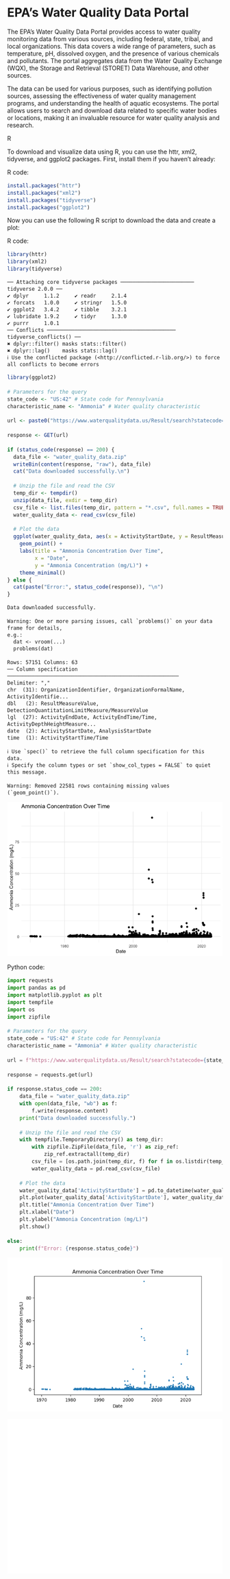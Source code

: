 EPA’s Water Quality Data Portal
================

The EPA’s Water Quality Data Portal provides access to water quality
monitoring data from various sources, including federal, state, tribal,
and local organizations. This data covers a wide range of parameters,
such as temperature, pH, dissolved oxygen, and the presence of various
chemicals and pollutants. The portal aggregates data from the Water
Quality Exchange (WQX), the Storage and Retrieval (STORET) Data
Warehouse, and other sources.

The data can be used for various purposes, such as identifying pollution
sources, assessing the effectiveness of water quality management
programs, and understanding the health of aquatic ecosystems. The portal
allows users to search and download data related to specific water
bodies or locations, making it an invaluable resource for water quality
analysis and research.

R

To download and visualize data using R, you can use the httr, xml2,
tidyverse, and ggplot2 packages. First, install them if you haven’t
already:

R code:

``` r
install.packages("httr")
install.packages("xml2")
install.packages("tidyverse")
install.packages("ggplot2")
```

Now you can use the following R script to download the data and create a
plot:

R code:

``` r
library(httr)
library(xml2)
library(tidyverse)
```

    ── Attaching core tidyverse packages ──────────────────────── tidyverse 2.0.0 ──
    ✔ dplyr     1.1.2     ✔ readr     2.1.4
    ✔ forcats   1.0.0     ✔ stringr   1.5.0
    ✔ ggplot2   3.4.2     ✔ tibble    3.2.1
    ✔ lubridate 1.9.2     ✔ tidyr     1.3.0
    ✔ purrr     1.0.1     
    ── Conflicts ────────────────────────────────────────── tidyverse_conflicts() ──
    ✖ dplyr::filter() masks stats::filter()
    ✖ dplyr::lag()    masks stats::lag()
    ℹ Use the conflicted package (<http://conflicted.r-lib.org/>) to force all conflicts to become errors

``` r
library(ggplot2)

# Parameters for the query
state_code <- "US:42" # State code for Pennsylvania
characteristic_name <- "Ammonia" # Water quality characteristic

url <- paste0("https://www.waterqualitydata.us/Result/search?statecode=", state_code, "&characteristicName=", characteristic_name, "&mimeType=csv&zip=yes")

response <- GET(url)

if (status_code(response) == 200) {
  data_file <- "water_quality_data.zip"
  writeBin(content(response, "raw"), data_file)
  cat("Data downloaded successfully.\n")
  
  # Unzip the file and read the CSV
  temp_dir <- tempdir()
  unzip(data_file, exdir = temp_dir)
  csv_file <- list.files(temp_dir, pattern = "*.csv", full.names = TRUE)[1]
  water_quality_data <- read_csv(csv_file)
  
  # Plot the data
  ggplot(water_quality_data, aes(x = ActivityStartDate, y = ResultMeasureValue)) +
    geom_point() +
    labs(title = "Ammonia Concentration Over Time",
         x = "Date",
         y = "Ammonia Concentration (mg/L)") +
    theme_minimal()
} else {
  cat(paste("Error:", status_code(response)), "\n")
}
```

    Data downloaded successfully.

    Warning: One or more parsing issues, call `problems()` on your data frame for details,
    e.g.:
      dat <- vroom(...)
      problems(dat)

    Rows: 57151 Columns: 63
    ── Column specification ────────────────────────────────────────────────────────
    Delimiter: ","
    chr  (31): OrganizationIdentifier, OrganizationFormalName, ActivityIdentifie...
    dbl   (2): ResultMeasureValue, DetectionQuantitationLimitMeasure/MeasureValue
    lgl  (27): ActivityEndDate, ActivityEndTime/Time, ActivityDepthHeightMeasure...
    date  (2): ActivityStartDate, AnalysisStartDate
    time  (1): ActivityStartTime/Time

    ℹ Use `spec()` to retrieve the full column specification for this data.
    ℹ Specify the column types or set `show_col_types = FALSE` to quiet this message.

    Warning: Removed 22581 rows containing missing values (`geom_point()`).

![](epa_water_quality_files/figure-gfm/unnamed-chunk-2-1.png)

Python code:

``` python
import requests
import pandas as pd
import matplotlib.pyplot as plt
import tempfile
import os
import zipfile

# Parameters for the query
state_code = "US:42" # State code for Pennsylvania
characteristic_name = "Ammonia" # Water quality characteristic

url = f"https://www.waterqualitydata.us/Result/search?statecode={state_code}&characteristicName={characteristic_name}&mimeType=csv&zip=yes"

response = requests.get(url)

if response.status_code == 200:
    data_file = "water_quality_data.zip"
    with open(data_file, "wb") as f:
        f.write(response.content)
    print("Data downloaded successfully.")
    
    # Unzip the file and read the CSV
    with tempfile.TemporaryDirectory() as temp_dir:
        with zipfile.ZipFile(data_file, 'r') as zip_ref:
            zip_ref.extractall(temp_dir)
        csv_file = [os.path.join(temp_dir, f) for f in os.listdir(temp_dir) if f.endswith('.csv')][0]
        water_quality_data = pd.read_csv(csv_file)

    # Plot the data
    water_quality_data['ActivityStartDate'] = pd.to_datetime(water_quality_data['ActivityStartDate'])
    plt.plot(water_quality_data['ActivityStartDate'], water_quality_data['ResultMeasureValue'], marker='o', linestyle='', markersize=2)
    plt.title("Ammonia Concentration Over Time")
    plt.xlabel("Date")
    plt.ylabel("Ammonia Concentration (mg/L)")
    plt.show()

else:
    print(f"Error: {response.status_code}")
```

<img src="epa_water_quality_files/figure-gfm/unnamed-chunk-3-1.png"
width="672" />

<img src="epa_water_quality_files/figure-gfm/unnamed-chunk-3-2.png"
width="672" />
